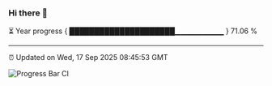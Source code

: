 ### Hi there 👋

⏳ Year progress { █████████████████████▁▁▁▁▁▁▁▁▁ } 71.06 %

---

⏰ Updated on Wed, 17 Sep 2025 08:45:53 GMT

![Progress Bar CI](https://github.com/IshwaranRudhara/GIT-ACTION/workflows/Progress%20Bar%20CI/badge.svg)

